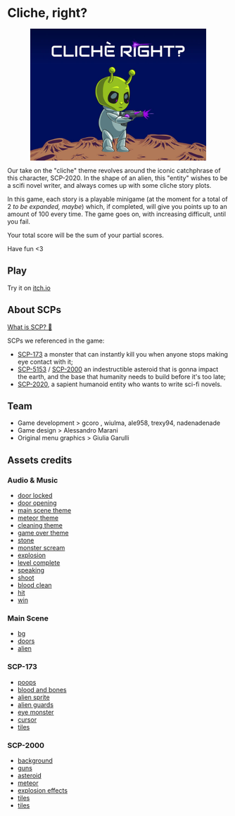 # Cliche, right?

<div style="display: flex; justify-content: center;">
	<img src="cover.jpg" height="300" width="400">
</div>


Our take on the "cliche" theme revolves around the iconic catchphrase of this character, SCP-2020. In the shape of an alien, this "entity" wishes to be a scifi novel writer, and always comes up with some cliche story plots.

In this game, each story is a playable minigame (at the moment for a total of 2 _to be expanded, maybe_) which, if completed, will give you points up to an amount of 100 every time. The game goes on, with increasing difficult, until you fail.

Your total score will be the sum of your partial scores.

Have fun <3

## Play

Try it on [itch.io](https://gcoro.itch.io/cliche-right)

## About SCPs

[What is SCP? 🤔](https://en.wikipedia.org/wiki/SCP_Foundation)

SCPs we referenced in the game: 

- [SCP-173](https://scp-wiki.wikidot.com/scp-173) a monster that can instantly kill you when anyone stops making eye contact with it;
- [SCP-5153](https://scp-wiki.wikidot.com/scp-5153) / [SCP-2000](https://scp-wiki.wikidot.com/scp-2000) an indestructible asteroid that is gonna impact the earth, and the base that humanity needs to build before it's too late;
- [SCP-2020](https://scp-wiki.wikidot.com/scp-2020), a sapient humanoid entity who wants to write sci-fi novels.

## Team

- Game development > gcoro , wiulma, ale958, trexy94, nadenadenade
- Game design > Alessandro Marani 
- Original menu graphics > Giulia Garulli 

## Assets credits

### Audio & Music

-   [door locked](https://freesound.org/people/BenjaminNelan/sounds/321087/)
-   [door opening](https://opengameart.org/content/door-open-sfx)
-   [main scene theme](https://opengameart.org/content/green-gray)
-   [meteor theme](https://opengameart.org/content/meteor-1)
-   [cleaning theme](https://opengameart.org/content/floor-34-clean-and-dirty-area)
-   [game over theme](https://opengameart.org/content/music-box-game-over-ii)
-   [stone](https://freesound.org/people/thanvannispen/sounds/29986/)
-   [monster scream](https://freesound.org/people/ibm5155/sounds/174912/)
-   [explosion](https://freesound.org/people/Iwiploppenisse/sounds/156031/)
-   [level complete](https://freesound.org/people/deleteCookies/sounds/376009/)
-   [speaking](https://freesound.org/people/SomeGuy22/sounds/431328/)
-   [shoot](https://freesound.org/people/Aesterial-Arts/sounds/633250/)
-   [blood clean](https://freesound.org/people/magnuswaker/sounds/563315/)
-   [hit](https://opengameart.org/content/hit-sound-effects)
-   [win](https://opengameart.org/content/win-sound-effect)

### Main Scene

-   [bg](https://opengameart.org/content/sideview-sci-fi-patreon-collection)
-   [doors](https://opengameart.org/content/lab-textures)
-   [alien](https://craftpix.net/freebies/2d-game-alien-character-free-sprite/)

### SCP-173

-   [poops](https://www.gamedeveloperstudio.com/graphics/viewgraphic.php?page-name=poop-game-sprites&item=1g6v4g0e1k7m7b5411)
-   [blood and bones](https://psychronic.com/abusive-prison-tileset/)
-   [alien sprite](https://kenney.nl/assets)
-   [alien guards](https://secrethideout.itch.io/team-wars-platformer-battle)
-   [eye monster](https://kuuly.itch.io/covid-boss)
-   [cursor](https://opengameart.org/content/%E2%80%9Calien%E2%80%9D-crosshairs)
-   [tiles](https://foozlecc.itch.io/sci-fi-lab-tileset-decor-traps)

### SCP-2000

-   [background](https://pxhere.com/it/photo/1460581)
-   [guns](https://twitter.com/hashashaaaa)
-   [asteroid](https://opengameart.org/content/2d-asteroid-sprite)
-   [meteor](https://weisinx7.itch.io/fireballs-sprites)
-   [explosion effects](https://weisinx7.itch.io/fireball-explosion-sprites)
-   [tiles](https://foozlecc.itch.io/sci-fi-lab-tileset-decor-traps)
-   [tiles](https://helperwesley.itch.io/helpers-artpack)

